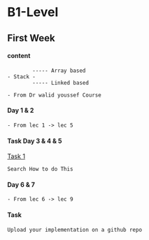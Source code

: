 # B1-Level

## First Week

#### content
~~~
        ----- Array based
- Stack - 
        ----- Linked based

- From Dr walid youssef Course 
~~~
#### Day 1 & 2
~~~
- From lec 1 -> lec 5
~~~

#### Task Day 3 & 4 & 5
[Task 1](https://drive.google.com/file/d/1DbEy_3f61c6eYxcSqDSLw0qMN-ox9f0I/view?usp=sharing)
~~~
Search How to do This
~~~

#### Day 6 & 7
~~~
- From lec 6 -> lec 9
~~~

#### Task 
~~~
Upload your implementation on a github repo
~~~
